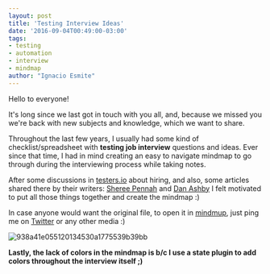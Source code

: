 ```yaml
---
layout: post
title: 'Testing Interview Ideas'
date: '2016-09-04T00:49:00-03:00'
tags:
- testing
- automation
- interview
- mindmap
author: "Ignacio Esmite"
---
```


Hello to everyone! 

It's long since we last got in touch with you all, and, because we missed you we're back with new subjects and knowledge, which we want to share. 

Throughout the last few years, I usually had some kind of checklist/spreadsheet with **testing job interview** questions and ideas. Ever since that time, I had in mind creating an easy to navigate mindmap to go through during the interviewing process while taking notes. 

After some discussions in [testers.io](http://www.testers.io/) about hiring, and also, some articles shared there by their writers: [Sheree Pennah](https://gist.github.com/pennah/b551d1c0e74483c09df5259c35c779c1) and
[Dan Ashby](https://danashby.co.uk/2015/12/07/how-i-interview-testers/) I felt motivated to put all those things together and create the mindmap :)

In case anyone would want the original file, to open it in [mindmup](https://www.mindmup.com), just ping me on [Twitter](https://twitter.com/nachoesmite) or any other media :)

![938a41e055120134530a1775539b39bb](https://cloud.githubusercontent.com/assets/659851/18233915/987f125a-72cb-11e6-910a-aaf7b98f406e.png)

**Lastly, the lack of colors in the mindmap is b/c I use a state plugin to add colors throughout the interview itself ;)**
